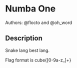 # Numba One

Authors: @flocto and @oh_word

## Description

Snake lang best lang.

Flag format is cube{[0-9a-z_]+}
